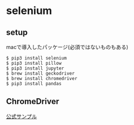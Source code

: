 # selenium

## setup
macで導入したパッケージ(必須ではないものもある)
```
$ pip3 install selenium
$ pip3 install pillow
$ pip3 install jupyter
$ brew install geckodriver
$ brew install chromedriver
$ pip3 install pandas
```

## ChromeDriver
[公式サンプル](http://chromedriver.chromium.org/getting-started)